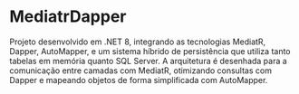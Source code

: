 # MediatrDapper


Projeto desenvolvido em .NET 8, integrando as tecnologias MediatR, Dapper, AutoMapper, e um sistema híbrido de persistência que utiliza tanto tabelas em memória quanto SQL Server. A arquitetura é desenhada para a comunicação entre camadas com MediatR, otimizando consultas com Dapper e mapeando objetos de forma simplificada com AutoMapper.

